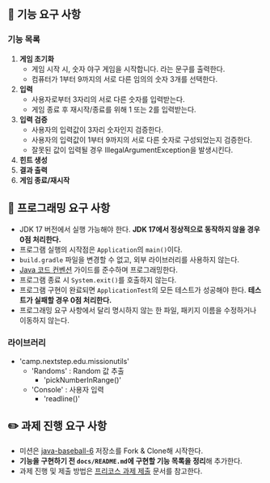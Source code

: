 ## 🚀 기능 요구 사항

### 기능 목록

1. **게임 초기화**
    - 게임 시작 시, 숫자 야구 게임을 시작합니다. 라는 문구를 출력한다.
    - 컴퓨터가 1부터 9까지의 서로 다른 임의의 숫자 3개를 선택한다.
2. **입력**
    - 사용자로부터 3자리의 서로 다른 숫자를 입력받는다.
    - 게임 종료 후 재시작/종료를 위해 1 또는 2를 입력받는다.
3. **입력 검증**
    - 사용자의 입력값이 3자리 숫자인지 검증한다.
    - 사용자의 입력값이 1부터 9까지의 서로 다른 숫자로 구성되었는지 검증한다.
    - 잘못된 값이 입력될 경우 IllegalArgumentException을 발생시킨다.
4. **힌트 생성**
5. **결과 출력**
6. **게임 종료/재시작**

## 🎯 프로그래밍 요구 사항

- JDK 17 버전에서 실행 가능해야 한다. **JDK 17에서 정상적으로 동작하지 않을 경우 0점 처리한다.**
- 프로그램 실행의 시작점은 `Application`의 `main()`이다.
- `build.gradle` 파일을 변경할 수 없고, 외부 라이브러리를 사용하지 않는다.
- [Java 코드 컨벤션](https://github.com/woowacourse/woowacourse-docs/tree/master/styleguide/java) 가이드를
  준수하며 프로그래밍한다.
- 프로그램 종료 시 `System.exit()`를 호출하지 않는다.
- 프로그램 구현이 완료되면 `ApplicationTest`의 모든 테스트가 성공해야 한다. **테스트가 실패할 경우 0점 처리한다.**
- 프로그래밍 요구 사항에서 달리 명시하지 않는 한 파일, 패키지 이름을 수정하거나 이동하지 않는다.

### 라이브러리

- 'camp.nextstep.edu.missionutils'
    - 'Randoms' : Random 값 추출
        - 'pickNumberInRange()'
    - 'Console' : 사용자 입력
        - 'readline()'

## ✏️ 과제 진행 요구 사항

- 미션은 [java-baseball-6](https://github.com/woowacourse-precourse/java-baseball-6) 저장소를 Fork & Clone해
  시작한다.
- **기능을 구현하기 전 `docs/README.md`에 구현할 기능 목록을 정리**해 추가한다.
- 과제 진행 및 제출 방법은 [프리코스 과제 제출](https://github.com/woowacourse/woowacourse-docs/tree/master/precourse)
  문서를 참고한다.

